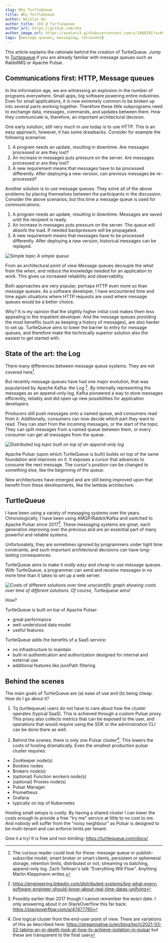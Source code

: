 ```yaml
---
slug: Why TurtleQueue
title: Why TurtleQueue
author: Nicolas Ha
author_title: CEO @ Turtlequeue
author_url: https://github.com/nha
author_image_url: https://avatars3.githubusercontent.com/u/1968291?s=460&v=4
tags: [message queues, messaging, rationale]
---
```


This article explains the rationale behind the creation of TurtleQueue.
Jump to [Turtlequeue](#turtlequeue) if you are already familiar with message queues such as RabbitMQ or Apache Pulsar.


## Communications first: HTTP, Message queues

In the information age, we are witnessing an explosion in the number of programs everywhere. Small apps, big software powering entire industries.
Even for small applications, it is now extremely common to be broken up into several parts working together. Therefore these little subprograms need to exchange data, messages, commands, and updates between them. How they communicate is, therefore, an important architectural decision.

One early solution, still very much in use today is to use HTTP. This is an easy approach, however, it has some drawbacks.
Consider for example the following scenarios:
1. A program needs an update, resulting in downtime. Are messages processed or are they lost?
2. An increase in messages puts pressure on the server. Are messages processed or are they lost?
3. A new requirement means that messages have to be processed differently. After deploying a new version, can previous messages be re-processed?

<!-- ![CRUD APP](/img/blog/crud.png) -->
<!--  *What could go wrong?* -->

Another solution is to use message queues. They solve all of the above problems by placing themselves between the participants in the discussion.
Consider the above scenarios, but this time a message queue is used for communications:
1. A program needs an update, resulting in downtime. Messages are saved until the recipient is ready.
2. An increase in messages puts pressure on the server. The queue will absorb the load. If needed backpressure will be propagated.
3. A new requirement means that messages have to be processed differently. After deploying a new version, historical messages can be replayed.

![Simple topic](/img/blog/message_queue_basic.png)
 *A simple queue*

From an architectural point of view Message queues decouple the _what_ from the _when_, and reduce the knowledge needed for an application to work.
This gives us increased reliability and observability.

Both approaches are very popular, perhaps HTTP even more so than message queues.
As a software developer, I have encountered time and time again situations where HTTP requests are used where message queues would be a better choice.

Why? It is my opinion that the slightly higher initial cost makes them less appealing to the impatient developer. And the message queues providing the most benefits (such as keeping a history of messages), are also harder to set up.
TurtleQueue aims to lower the barrier to entry for message queues, and therefore make the technically superior solution also the easiest to get started with.

## State of the art: the Log

There many differences between message queue systems. They are not covered here[^1].

But recently message queues have had one major evolution, that was popularized by Apache Kafka: the Log [^3]. By internally representing the messages as an append-only log, Kafka pioneered a way to store messages efficiently, reliably and did open up new possibilities for application developers.

Producers still push messages onto a named queue, and consumers read from it. Additionally, consumers can now decide which part they want to read.
They can start from the incoming messages, or the start of the topic. They can split messages from a named queue between them, or every consumer can get all messages from the queue.

![Distributed log](/img/blog/distributed_log.png)
*topic built on top of an append-only log*

Apache Pulsar (upon which TurtleQueue is built) builds on top of the same foundation and improves on it.
It exposes a cursor that advances to consume the next message. The cursor's position can be changed to something else, like the beginning of the queue.

New architectures have emerged and are still being improved upon that benefit from these developments, like the lambda architecture.


## TurtleQueue

I have been using a variety of messaging systems over the years.
Chronologically, I have been using AMQP/Rabbit/Kafka and switched to Apache Pulsar since 2017[^2].
These messaging systems are great, each generation improving over the previous and are an essential part of many powerful and reliable systems.

Unfortunately, they are sometimes ignored by programmers under tight time constraints, and such important architectural decisions can have long-lasting consequences.

TurtleQueue aims to make it _really easy_ and _cheap_ to use message queues.
With TurtleQueue, a programmer can send and receive messages in no more time than it takes to set up a web server.

![Costs of different solutions over time](/img/blog/complexity_graph.png)
*unscientific graph showing costs over time of different solutions. Of course, Turtlequeue wins!*

How?

TurtleQueue is built on top of Apache Pulsar:
- great performance
- well-understood data model
- useful features

TurtleQueue adds the benefits of a SaaS service:
- no infrastructure to maintain
- built-in authentication and authorization designed for internal and external use
- additional features like jsonPath filtering


## Behind the scenes

The main goals of TurtleQueue are (a) ease of use and (b) being cheap. How do I go about it?

1. Tq (turtlequeue) users do not have to care about how the cluster operates (typical SaaS). This is achieved through a custom Pulsar proxy. This proxy also collects metrics that can be exposed to the user, and operations that would require using the SDK or the administration CLI can be done there as well.

1. Behind the scenes, there is only one Pulsar cluster[^4]. This lowers the costs of hosting dramatically. Even the smallest production pulsar cluster requires:
  - ZooKeeper node(s)
  - Bookies nodes
  - Brokers node(s)
  - (optional) Function workers node(s)
  - (optional) Proxies node(s)
  - Pulsar Manager
  - Prometheus
  - Grafana
  - typically on top of Kubernetes

Hosting small setups is costly. By having a shared cluster I can lower the costs enough to provide a free "try me" service at little to no cost to me. And nobody will suffer from the "noisy neighbour" as Pulsar is designed to be multi-tenant and can enforce limits per tenant.

Give it a try! It is free and non-binding: https://turtlequeue.com/docs/

<!-- :p -->

[^1]: The curious reader could look for these: message queue or publish-subscribe model, smart broker or smart clients, persistent or ephemeral storage, retention limits, distributed or not, streaming vs batching, append-only log. Zach Tellman's talk "Everything Will Flow". Anything Martin Kleppmann writes.
[^2]: Possibly earlier than 2017 though I cannot remember the exact date. I only answering about it on StackOverflow this far back: https://stackoverflow.com/a/47477765
[^3]: https://engineering.linkedin.com/distributed-systems/log-what-every-software-engineer-should-know-about-real-time-datas-unifying
[^4]: One logical cluster from the end-user point of view. There are variations of this as described here: https://streamnative.io/en/blog/tech/2021-03-02-taking-an-in-depth-look-at-how-to-achieve-isolation-in-pulsar but these are transparent to the final user